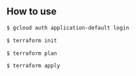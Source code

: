 ## How to use

```bash
$ gcloud auth application-default login

$ terraform init

$ terraform plan

$ terraform apply
```
